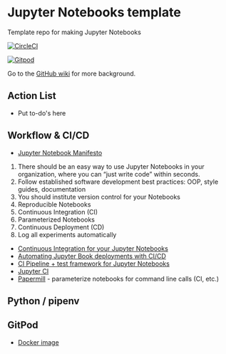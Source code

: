 # Jupyter Notebooks template
Template repo for making Jupyter Notebooks

[![CircleCI](https://circleci.com/gh/svdarren/jupyter-template.svg?style=svg)](https://circleci.com/gh/svdarren/jupyter-template)

[![Gitpod](https://gitpod.io/button/open-in-gitpod.svg)](https://gitpod.io/#https://github.com/svdarren/jupyter-template)


Go to the [GitHub wiki](https://github.com/svdarren/functions-template/wiki) for more background.

## Action List

* Put to-do's here

## Workflow & CI/CD

* [Jupyter Notebook Manifesto](https://cloud.google.com/blog/products/ai-machine-learning/best-practices-that-can-improve-the-life-of-any-developer-using-jupyter-notebooks)

1. There should be an easy way to use Jupyter Notebooks in your organization, where you can “just write code” within seconds.
1. Follow established software development best practices: OOP, style guides, documentation
2. You should institute version control for your Notebooks
3. Reproducible Notebooks
4. Continuous Integration (CI)
5. Parameterized Notebooks
6. Continuous Deployment (CD)
7. Log all experiments automatically

* [Continuous Integration for your Jupyter Notebooks](https://blog.kovalevskyi.com/continues-integration-for-your-jupyter-notebooks-on-github-with-gcp-f72af5b08bcd)
* [Automating Jupyter Book deployments with CI/CD](https://predictablynoisy.com/automating-jb)
* [CI Pipeline + test framework for Jupyter Notebooks](https://github.com/ReviewNB/support/issues/19)
* [Jupyter CI](https://github.com/mwoodbri/jupyter-ci)
* [Papermill](https://github.com/nteract/papermill) - parameterize notebooks for command line calls (CI, etc.)

## Python / pipenv

## GitPod

* [Docker image](https://hub.docker.com/r/gitpod/workspace-full/dockerfile)


